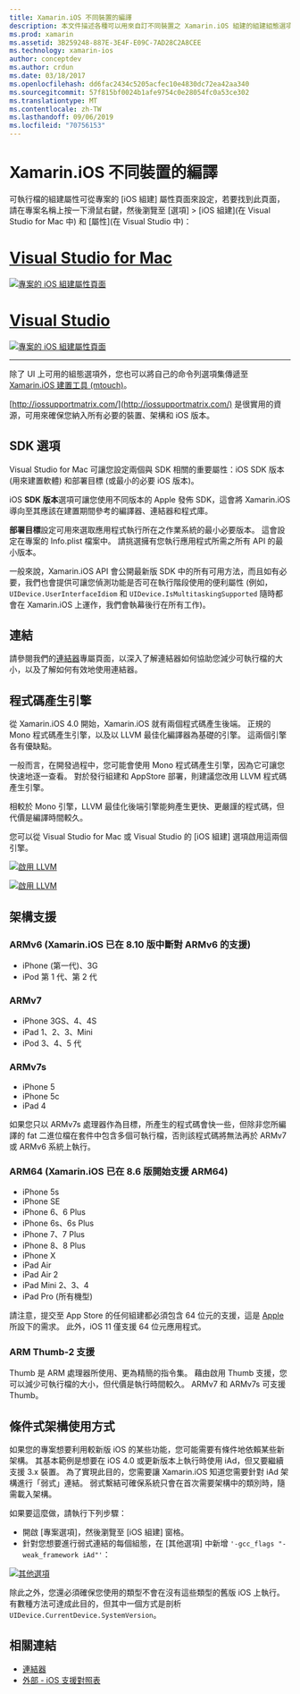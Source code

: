 ```yaml
---
title: Xamarin.iOS 不同裝置的編譯
description: 本文件描述各種可以用來自訂不同裝置之 Xamarin.iOS 組建的組建組態選項。
ms.prod: xamarin
ms.assetid: 3B259248-887E-3E4F-E09C-7AD28C2A8CEE
ms.technology: xamarin-ios
author: conceptdev
ms.author: crdun
ms.date: 03/18/2017
ms.openlocfilehash: dd6fac2434c5205acfec10e4830dc72ea42aa340
ms.sourcegitcommit: 57f815bf0024b1afe9754c0e28054fc0a53ce302
ms.translationtype: MT
ms.contentlocale: zh-TW
ms.lasthandoff: 09/06/2019
ms.locfileid: "70756153"
---
```

# <a name="compiling-for-different-devices-in-xamarinios"></a>Xamarin.iOS 不同裝置的編譯

可執行檔的組建屬性可從專案的 [iOS 組建] 屬性頁面來設定，若要找到此頁面，請在專案名稱上按一下滑鼠右鍵，然後瀏覽至 [選項] > [iOS 組建]\(在 Visual Studio for Mac 中) 和 [屬性]\(在 Visual Studio 中)：

# <a name="visual-studio-for-mactabmacos"></a>[Visual Studio for Mac](#tab/macos)

[![](compiling-for-different-devices-images/image1.png "專案的 iOS 組建屬性頁面")](compiling-for-different-devices-images/image1.png#lightbox) 

# <a name="visual-studiotabwindows"></a>[Visual Studio](#tab/windows)

[![](compiling-for-different-devices-images/image1a.png "專案的 iOS 組建屬性頁面")](compiling-for-different-devices-images/image1a.png#lightbox)

-----

除了 UI 上可用的組態選項外，您也可以將自己的命令列選項集傳遞至 [Xamarin.iOS 建置工具 (mtouch)](~/ios/deploy-test/mtouch.md)。

[http://iossupportmatrix.com/](http://iossupportmatrix.com/) 是很實用的資源，可用來確保您納入所有必要的裝置、架構和 iOS 版本。

 <a name="SDK_Options" />

## <a name="sdk-options"></a>SDK 選項

Visual Studio for Mac 可讓您設定兩個與 SDK 相關的重要屬性：iOS SDK 版本 (用來建置軟體) 和部署目標 (或最小的必要 iOS 版本)。

iOS **SDK 版本**選項可讓您使用不同版本的 Apple 發佈 SDK，這會將 Xamarin.iOS 導向至其應該在建置期間參考的編譯器、連結器和程式庫。 

**部署目標**設定可用來選取應用程式執行所在之作業系統的最小必要版本。 這會設定在專案的 Info.plist 檔案中。 請挑選擁有您執行應用程式所需之所有 API 的最小版本。

一般來說，Xamarin.iOS API 會公開最新版 SDK 中的所有可用方法，而且如有必要，我們也會提供可讓您偵測功能是否可在執行階段使用的便利屬性 (例如，`UIDevice.UserInterfaceIdiom` 和 `UIDevice.IsMultitaskingSupported` 隨時都會在 Xamarin.iOS 上運作，我們會執幕後行在所有工作)。

 <a name="Linking" />

## <a name="linking"></a>連結

請參閱我們的[連結器](~/ios/deploy-test/linker.md)專屬頁面，以深入了解連結器如何協助您減少可執行檔的大小，以及了解如何有效地使用連結器。

 <a name="Code_Generation_Engine" />

## <a name="code-generation-engine"></a>程式碼產生引擎

從 Xamarin.iOS 4.0 開始，Xamarin.iOS 就有兩個程式碼產生後端。 正規的 Mono 程式碼產生引擎，以及以 LLVM 最佳化編譯器為基礎的引擎。 這兩個引擎各有優缺點。

一般而言，在開發過程中，您可能會使用 Mono 程式碼產生引擎，因為它可讓您快速地逐一查看。 對於發行組建和 AppStore 部署，則建議您改用 LLVM 程式碼產生引擎。

相較於 Mono 引擎，LLVM 最佳化後端引擎能夠產生更快、更嚴謹的程式碼，但代價是編譯時間較久。

您可以從 Visual Studio for Mac 或 Visual Studio 的 [iOS 組建] 選項啟用這兩個引擎。

[![](compiling-for-different-devices-images/image2.png "啟用 LLVM")](compiling-for-different-devices-images/image2.png#lightbox)

[![](compiling-for-different-devices-images/image2a.png "啟用 LLVM")](compiling-for-different-devices-images/image2a.png#lightbox)

 <a name="ARMV7_and_ARMV7s_support" />

## <a name="architecture-support"></a>架構支援

<a name="armv6-discontinued" />

### <a name="armv6-xamarinios-discontinued-support-for-armv6-with-v810"></a>ARMv6 (Xamarin.iOS 已在 8.10 版中斷對 ARMv6 的支援)

- iPhone (第一代)、3G
- iPod 第 1 代、第 2 代

### <a name="armv7"></a>ARMv7

- iPhone 3GS、4、4S
- iPad 1、2、3、Mini
- iPod 3、4、5 代

### <a name="armv7s"></a>ARMv7s

- iPhone 5
- iPhone 5c
- iPad 4

如果您只以 ARMv7s 處理器作為目標，所產生的程式碼會快一些，但除非您所編譯的 fat 二進位檔在套件中包含多個可執行檔，否則該程式碼將無法再於 ARMv7 或 ARMv6 系統上執行。

### <a name="arm64-xamarinios-started-supporting-arm64-in-v86"></a>ARM64 (Xamarin.iOS 已在 8.6 版開始支援 ARM64)

- iPhone 5s
- iPhone SE
- iPhone 6、6 Plus
- iPhone 6s、6s Plus
- iPhone 7、7 Plus
- iPhone 8、8 Plus
- iPhone X
- iPad Air
- iPad Air 2
- iPad Mini 2、3、4
- iPad Pro (所有機型)

請注意，提交至 App Store 的任何組建都必須包含 64 位元的支援，這是 [Apple](https://developer.apple.com/news/?id=12172014b) 所設下的需求。 此外，iOS 11 僅支援 64 位元應用程式。

 <a name="ARM_Thumb_Support" />

### <a name="arm-thumb-2-support"></a>ARM Thumb-2 支援

Thumb 是 ARM 處理器所使用、更為精簡的指令集。 藉由啟用 Thumb 支援，您可以減少可執行檔的大小，但代價是執行時間較久。 ARMv7 和 ARMv7s 可支援 Thumb。

 <a name="Conditional_framwork_useage" />

## <a name="conditional-framework-usage"></a>條件式架構使用方式

如果您的專案想要利用較新版 iOS 的某些功能，您可能需要有條件地依賴某些新架構。 其基本範例是想要在 iOS 4.0 或更新版本上執行時使用 iAd，但又要繼續支援 3.x 裝置。 為了實現此目的，您需要讓 Xamarin.iOS 知道您需要針對 iAd 架構進行「弱式」連結。 弱式繫結可確保系統只會在首次需要架構中的類別時，隨需載入架構。

如果要這麼做，請執行下列步驟：

- 開啟 [專案選項]，然後瀏覽至 [iOS 組建] 窗格。
- 針對您想要進行弱式連結的每個組態，在 [其他選項] 中新增 `'-gcc_flags "-weak_framework iAd"'`：

[![](compiling-for-different-devices-images/image3.png "其他選項")](compiling-for-different-devices-images/image3.png#lightbox)

除此之外，您還必須確保您使用的類型不會在沒有這些類型的舊版 iOS 上執行。 有數種方法可達成此目的，但其中一個方式是剖析 `UIDevice.CurrentDevice.SystemVersion`。

## <a name="related-links"></a>相關連結

- [連結器](~/ios/deploy-test/linker.md)
- [外部 - iOS 支援對照表](http://iossupportmatrix.com/)
